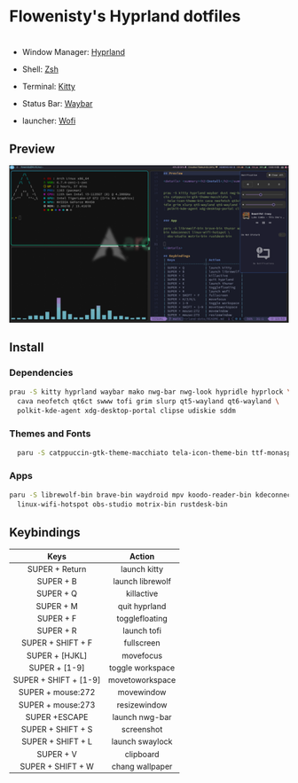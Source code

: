 <div>
    <H1>Flowenisty's Hyprland dotfiles <H1> 
</div>

- Window Manager: [Hyprland](https://github.com/hyprwm/Hyprland)

- Shell: [Zsh](https://www.zsh.org/)

- Terminal: [Kitty](https://sw.kovidgoyal.net/kitty/)

- Status Bar: [Waybar](https://github.com/Alexays/Waybar)

- launcher: [Wofi](https://man.archlinux.org/man/wofi.1)

## Preview
![preview](preview.png) 
## Install
### Dependencies
```bash
prau -S kitty hyprland waybar mako nwg-bar nwg-look hypridle hyprlock \
  cava neofetch qt6ct swww tofi grim slurp qt5-wayland qt6-wayland \
  polkit-kde-agent xdg-desktop-portal clipse udiskie sddm

```
### Themes and Fonts
```bash
  paru -S catppuccin-gtk-theme-macchiato tela-icon-theme-bin ttf-monaspace-variable ttf-font-awesome
```
### Apps
```bash
paru -S librewolf-bin brave-bin waydroid mpv koodo-reader-bin kdeconnect \
  linux-wifi-hotspot obs-studio motrix-bin rustdesk-bin
```

## Keybindings
| Keys                | Action           |
|:-------------------:|:----------------:|
| SUPER + Return      | launch kitty     |
| SUPER + B           | launch librewolf |
| SUPER + Q           | killactive       |
| SUPER + M           | quit hyprland    |
| SUPER + F           | togglefloating   |
| SUPER + R           | launch tofi      |
| SUPER + SHIFT + F   | fullscreen       |
| SUPER + [HJKL]      | movefocus        |
| SUPER + [1-9]         | toggle workspace |
| SUPER + SHIFT + [1-9] | movetoworkspace  |
| SUPER + mouse:272   | movewindow       |
| SUPER + mouse:273   | resizewindow     |
| SUPER +ESCAPE       | launch nwg-bar   |
| SUPER + SHIFT + S   | screenshot       |
| SUPER + SHIFT + L   | launch swaylock  |
| SUPER + V           | clipboard        |
| SUPER + SHIFT + W   | chang wallpaper  |

